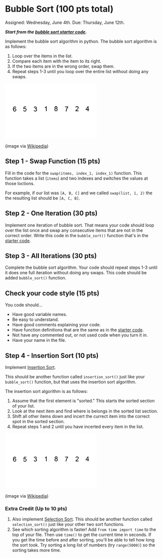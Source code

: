 # Bubble Sort (100 pts total)

Assigned: Wednesday, June 4th.
Due: Thursday, June 12th.

_**Start from the [bubble sort starter code](BubbleSort.py).**_

Implement the bubble sort algorithm in python. The bubble sort algorithm is as follows:

1. Loop over the items in the list.
1. Compare each item with the item to its right.
1. If the two items are in the wrong order, swap them.
1. Repeat steps 1-3 until you loop over the entire list without doing any swaps.

![bubble sort](/images/Bubble-sort-example.gif)

(image via [Wikipedia](http://en.wikipedia.org/wiki/Bubble_sort))

## Step 1 - Swap Function (15 pts)

Fill in the code for the `swap(items, index_1, index_1)` function.
This function takes a list (`items`) and two indexes and switches the values at those loctions.

For example, if our list was `[A, B, C]` and we called `swap(list, 1, 2)` the the resulting list should be `[A, C, B]`.

## Step 2 - One Iteration (30 pts)

Implement one iteration of bubble sort.
That means your code should loop over the list once and swap any consecutive items that are not in the correct order.
Write this code in the `bubble_sort()` function that's in the [starter code](BubbleSort.py).

## Step 3 - All Iterations (30 pts)

Complete the bubble sort algorithm.
Your code should repeat steps 1-3 until it does one full iteration without doing any swaps.
This code should be added `bubble_sort()` function.

## Check your code style (15 pts)

You code should...

* Have good variable names.
* Be easy to understand.
* Have good comments explaining your code.
* Have function definitions that are the same as in the [starter code](BubbleSort.py).
* Not have any commented out, or not used code when you turn it in.
* Have your name in the file.

## Step 4 - Insertion Sort (10 pts)

Implement [Insertion Sort](http://en.wikipedia.org/wiki/Insertion_sort).

This should be another function called `insertion_sort()` just like your `bubble_sort()` function, but that uses the insertion sort algorithm.

The insertion sort algorithm is as follows:

1. Assume that the first element is "sorted." This starts the sorted section of your list.
1. Look at the next item and find where is belongs in the sorted list section.
1. Shift all other items down and incert the currect item into the correct spot in the sorted section.
1. Repeat steps 1 and 2 until you have incerted every item in the list.

![insertion sort](/images/Insertion-sort-example.gif)

(image via [Wikipedia](http://en.wikipedia.org/wiki/Insertion_sort))

### Extra Credit (Up to 10 pts)

1. Also implement [Selection Sort](http://en.wikipedia.org/wiki/Selection_sort).
This should be another function called `selection_sort()` just like your other two sort functions.
1. See which sorting algorithm is faster!
Add `from time import time` to the top of your file.
Then use `time()` to get the current time in seconds.
If you get the time before and after sorting, you'll be able to tell how long the sort took.
Try sorting a long list of numbers (try `range(5000)`) so the sorting takes more time.
